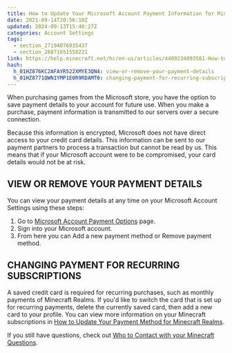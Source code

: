 ```yaml
---
title: How to Update Your Microsoft Account Payment Information for Minecraft
date: 2021-09-14T20:56:10Z
updated: 2024-09-13T15:40:27Z
categories: Account Settings
tags:
  - section_27194076935437
  - section_28871651550221
link: https://help.minecraft.net/hc/en-us/articles/4409234093581-How-to-Update-Your-Microsoft-Account-Payment-Information-for-Minecraft
hash:
  h_01HZ876KC2AFAYR522XMYE3QN4: view-or-remove-your-payment-details
  h_01HZ8771QWN1YMP1E0R9RDAMT0: changing-payment-for-recurring-subscriptions
---
```


When purchasing games from the Microsoft store, you have the option to save payment details to your account for future use. When you make a purchase, payment information is transmitted to our servers over a secure connection.

Because this information is encrypted, Microsoft does not have direct access to your credit card details. This information can be sent to our payment partners to process a transaction but cannot be read by us. This means that if your Microsoft account were to be compromised, your card details would not be at risk.

## VIEW OR REMOVE YOUR PAYMENT DETAILS

You can view your payment details at any time on your Microsoft Account Settings using these steps:

1.  Go to [Microsoft Account Payment Options](https://account.microsoft.com/billing/payments) page.
2.  Sign into your Microsoft account.
3.  From here you can Add a new payment method or Remove payment method.

## CHANGING PAYMENT FOR RECURRING SUBSCRIPTIONS

A saved credit card is required for recurring purchases, such as monthly payments of Minecraft Realms. If you'd like to switch the card that is set up for recurring payments, delete the currently saved card, then add a new card to your profile. You can view more information on your Minecraft subscriptions in [How to Update Your Payment Method for Minecraft Realms](../Manage-Realms-Subscriptions/How-to-Update-Your-Payment-Method-for-Minecraft-Realms.md).

If you still have questions, check out [Who to Contact with your Minecraft Questions](../Performance-Troubleshooting/Who-to-contact-with-your-Minecraft-support-questions.md).
